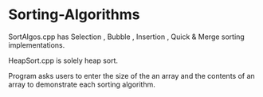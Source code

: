# Sorting-Algorithms
SortAlgos.cpp has Selection , Bubble , Insertion , Quick & Merge sorting implementations.

HeapSort.cpp is solely heap sort.

Program asks users to enter the size of the an array and the contents of an array to demonstrate each sorting algorithm. 
